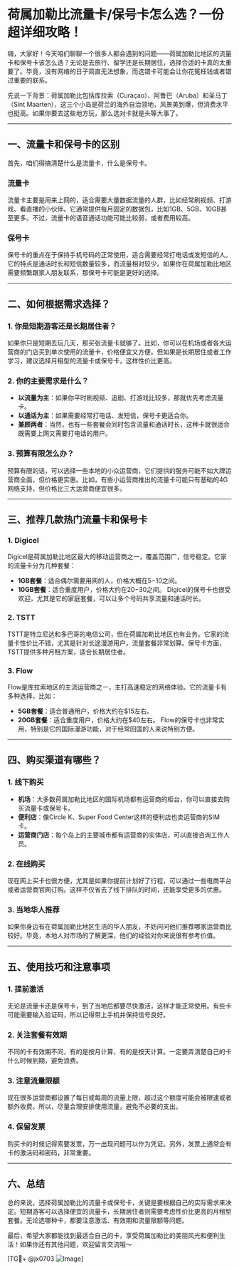 # 荷属加勒比流量卡/保号卡怎么选？一份超详细攻略！

嗨，大家好！今天咱们聊聊一个很多人都会遇到的问题——荷属加勒比地区的流量卡和保号卡该怎么选？无论是去旅行、留学还是长期居住，选择合适的卡真的太重要了。毕竟，没有网络的日子简直无法想象，而选错卡可能会让你花冤枉钱或者错过重要的联系。

先说一下背景：荷属加勒比包括库拉索（Curaçao）、阿鲁巴（Aruba）和圣马丁（Sint Maarten），这三个小岛是荷兰的海外自治领地，风景美到爆，但消费水平也挺高。如果你要去这些地方玩，那么选对卡就是头等大事了。

---

## 一、流量卡和保号卡的区别

首先，咱们得搞清楚什么是流量卡，什么是保号卡。

### 流量卡
流量卡主要是用来上网的，适合需要大量数据流量的人群，比如经常刷视频、打游戏、看直播的小伙伴。它通常提供每月固定的数据包，比如1GB、5GB、10GB甚至更多。不过，流量卡的语音通话功能可能比较弱，或者费用较高。

### 保号卡
保号卡的重点在于保持手机号码的正常使用，适合需要经常打电话或发短信的人。它的特点是通话时长和短信数量较多，而流量相对较少。如果你在荷属加勒比地区需要频繁跟家人朋友联系，那保号卡可能是更好的选择。

---

## 二、如何根据需求选择？

### 1. 你是短期游客还是长期居住者？
如果你只是短期去玩几天，那买张流量卡就够了。比如，你可以在机场或者各大运营商的门店买到单次使用的流量卡，价格便宜又方便。但如果是长期居住或者工作学习，建议选择月租型的流量卡或保号卡，这样性价比更高。

### 2. 你的主要需求是什么？
- **以流量为主**：如果你平时刷视频、追剧、打游戏比较多，那就优先考虑流量卡。
- **以通话为主**：如果需要经常打电话、发短信，保号卡更适合你。
- **兼顾两者**：当然，也有一些套餐会同时包含流量和通话时长，这种卡就很适合既需要上网又需要打电话的用户。

### 3. 预算有限怎么办？
预算有限的话，可以选择一些本地的小众运营商，它们提供的服务可能不如大牌运营商全面，但价格更实惠。比如，有些小运营商推出的流量卡可能只有基础的4G网络支持，但价格比三大运营商便宜很多。

---

## 三、推荐几款热门流量卡和保号卡

### 1. Digicel
Digicel是荷属加勒比地区最大的移动运营商之一，覆盖范围广，信号稳定。它家的流量卡分为几种套餐：
- **1GB套餐**：适合偶尔需要用网的人，价格大概在$5-$10之间。
- **10GB套餐**：适合重度用户，价格大约在$20-$30之间。
Digicel的保号卡也很受欢迎，尤其是它的家庭套餐，可以让多个号码共享流量和通话时长。

### 2. TSTT
TSTT是特立尼达和多巴哥的电信公司，但在荷属加勒比地区也有业务。它家的流量卡性价比不错，尤其是针对长途漫游用户，流量套餐非常划算。保号卡方面，TSTT提供多种月租方案，适合长期居住者。

### 3. Flow
Flow是库拉索地区的主流运营商之一，主打高速稳定的网络体验。它的流量卡有多种选择，比如：
- **5GB套餐**：适合普通用户，价格大约在$15左右。
- **20GB套餐**：适合重度用户，价格大约在$40左右。
Flow的保号卡也非常实用，特别是它的国际漫游功能，对于经常回国的人来说特别方便。

---

## 四、购买渠道有哪些？

### 1. 线下购买
- **机场**：大多数荷属加勒比地区的国际机场都有运营商的柜台，你可以直接去购买流量卡或保号卡。
- **便利店**：像Circle K、Super Food Center这样的便利店也卖运营商的SIM卡。
- **运营商门店**：每个岛上的主要城市都有运营商的实体店，可以直接咨询工作人员。

### 2. 在线购买
现在网上买卡也很方便，尤其是如果你提前计划好了行程，可以通过一些电商平台或者运营商官网订购。这样不仅省去了线下排队的时间，还能享受更多的优惠。

### 3. 当地华人推荐
如果你身边有在荷属加勒比地区生活的华人朋友，不妨问问他们推荐哪家运营商比较好。毕竟，本地人对市场的了解更深，他们的经验对你来说很有参考价值。

---

## 五、使用技巧和注意事项

### 1. 提前激活
无论是流量卡还是保号卡，到了当地后都要尽快激活，这样才能正常使用。有些卡可能需要输入验证码，所以记得带上手机并保持信号良好。

### 2. 关注套餐有效期
不同的卡有效期不同，有的是按月计算，有的是按天计算。一定要弄清楚自己的卡什么时候到期，避免浪费。

### 3. 注意流量限额
现在很多运营商都设置了每日或每周的流量上限，超过这个额度可能会被限速或者额外收费。所以，尽量合理安排使用流量，避免不必要的支出。

### 4. 保留发票
购买卡的时候记得索要发票，万一出现问题可以作为凭证。另外，发票上通常会有卡的激活码和密码，非常重要。

---

## 六、总结

总的来说，选择荷属加勒比的流量卡或保号卡，关键是要根据自己的实际需求来决定。短期游客可以选择便宜的流量卡，长期居住者则需要考虑性价比更高的月租型套餐。无论选哪种卡，都要注意激活、有效期和流量限额等问题。

最后，希望大家都能找到最适合自己的卡，享受荷属加勒比的美丽风光和便利生活！如果你还有其他问题，欢迎留言交流哦～

[TG💪+ @jx0703 ![Image](https://github.com/user-attachments/assets/dbca1d08-cadb-493c-b0ec-ad6f7a83f270)]